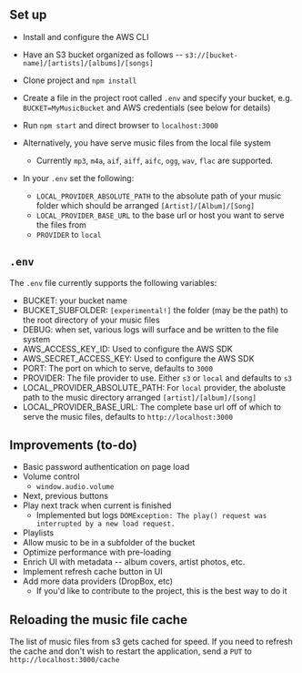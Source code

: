 ## Set up
* Install and configure the AWS CLI
* Have an S3 bucket organized as follows -- `s3://[bucket-name]/[artists]/[albums]/[songs]`
* Clone project and `npm install`
* Create a file in the project root called `.env` and specify your bucket, e.g. `BUCKET=MyMusicBucket` and AWS credentials (see below for details)
* Run `npm start` and direct browser to `localhost:3000`

* Alternatively, you have serve music files from the local file system
    * Currently `mp3`, `m4a`, `aif`, `aiff`, `aifc`, `ogg`, `wav`, `flac` are supported. 
* In your `.env` set the following:
    * `LOCAL_PROVIDER_ABSOLUTE_PATH` to the absolute path of your music folder which should be arranged `[Artist]/[Album]/[Song]`
    * `LOCAL_PROVIDER_BASE_URL` to the base url or host you want to serve the files from
    * `PROVIDER` to `local`

## `.env`
The `.env` file currently supports the following variables:
* BUCKET: your bucket name
* BUCKET_SUBFOLDER: `[experimental!]` the folder (may be the path) to the root directory of your music files
* DEBUG: when set, various logs will surface and be written to the file system
* AWS_ACCESS_KEY_ID: Used to configure the AWS SDK
* AWS_SECRET_ACCESS_KEY: Used to configure the AWS SDK
* PORT: The port on which to serve, defaults to `3000`
* PROVIDER: The file provider to use. Either `s3` or `local` and defaults to `s3`
* LOCAL_PROVIDER_ABSOLUTE_PATH: For `local` provider, the aboluste path to the music directory arranged `[artist]/[album]/[song]`
* LOCAL_PROVIDER_BASE_URL: The complete base url off of which to serve the music files, defaults to `http://localhost:3000`

## Improvements (to-do)
* Basic password authentication on page load
* Volume control
    * `window.audio.volume`
* Next, previous buttons
* Play next track when current is finished
    * Implemented but logs `DOMException: The play() request was interrupted by a new load request.`
* Playlists 
* Allow music to be in a subfolder of the bucket
* Optimize performance with pre-loading
* Enrich UI with metadata -- album covers, artist photos, etc.
* Implement refresh cache button in UI
* Add more data providers (DropBox, etc)
    * If you'd like to contribute to the project, this is the best way to do it

## Reloading the music file cache
The list of music files from s3 gets cached for speed. If you need to refresh the cache and don't wish to restart the application, send a `PUT` to `http://localhost:3000/cache` 